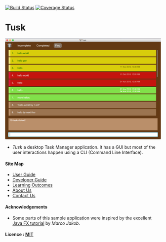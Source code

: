 [![Build Status](https://travis-ci.org/CS2103AUG2016-W15-C2/main.svg?branch=master)](https://travis-ci.org/CS2103AUG2016-W15-C2/main)
[![Coverage Status](https://coveralls.io/repos/github/CS2103AUG2016-W15-C2/main/badge.svg?branch=master)](https://coveralls.io/github/CS2103AUG2016-W15-C2/main?branch=master)
# Tusk

<img src="docs/images/UIDemo.png" width="600"><br>

* _Tusk_  a desktop Task Manager application. It has a GUI but most of the user interactions happen using a CLI (Command Line Interface).

#### Site Map
* [User Guide](docs/UserGuide.md)
* [Developer Guide](docs/DeveloperGuide.md)
* [Learning Outcomes](docs/LearningOutcomes.md)
* [About Us](docs/AboutUs.md)
* [Contact Us](docs/ContactUs.md)

#### Acknowledgements
* Some parts of this sample application were inspired by the excellent
  [Java FX tutorial](http://code.makery.ch/library/javafx-8-tutorial/) by *Marco Jakob*.

#### Licence : [MIT](LICENSE)
